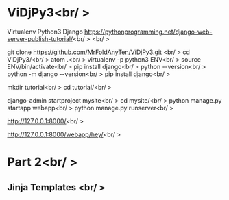 # ViDjPy3<br/ >
Virtualenv Python3 Django    https://pythonprogramming.net/django-web-server-publish-tutorial/<br/ >
<br/ >

git clone https://github.com/MrFoldAnyTen/ViDjPy3.git <br/ >
cd ViDjPy3/<br/ >
atom .<br/ >
virtualenv -p python3 ENV<br/ >
source ENV/bin/activate<br/ >
pip install django<br/ >
python --version<br/ >
python -m django --version<br/ >
pip install django<br/ >


mkdir tutorial<br/ >
cd tutorial/<br/ >

django-admin startproject mysite<br/ >
cd mysite/<br/ >
python manage.py startapp webapp<br/ >
python manage.py runserver<br/ >

http://127.0.0.1:8000/<br/ >


http://127.0.0.1:8000/webapp/hey/<br/ >

# Part 2<br/ >

## Jinja Templates <br/ >
